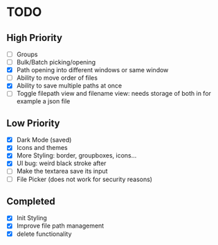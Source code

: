 # TODO

## High Priority
- [ ] Groups
- [ ] Bulk/Batch picking/opening
- [x] Path opening into different windows or same window
- [ ] Ability to move order of files
- [x] Ability to save multiple paths at once
- [ ] Toggle filepath view and filename view: needs storage of both in for example a json file

## Low Priority
- [x] Dark Mode (saved)
- [x] Icons and themes
- [x] More Styling: border, groupboxes, icons...
- [x] UI bug: weird black stroke after
- [ ] Make the textarea save its input
- [ ] File Picker (does not work for security reasons)

## Completed
- [x] Init Styling
- [x] Improve file path management
- [x] delete functionality
